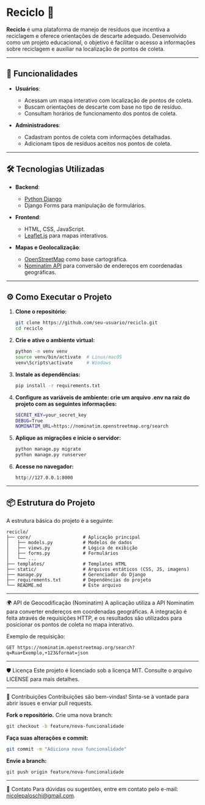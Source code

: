 # Reciclo 🌱

**Reciclo** é uma plataforma de manejo de resíduos que incentiva a reciclagem e oferece orientações de descarte adequado. Desenvolvido como um projeto educacional, o objetivo é facilitar o acesso a informações sobre reciclagem e auxiliar na localização de pontos de coleta.

---

## 🚀 Funcionalidades

- **Usuários**:
  - Acessam um mapa interativo com localização de pontos de coleta.
  - Buscam orientações de descarte com base no tipo de resíduo.
  - Consultam horários de funcionamento dos pontos de coleta.

- **Administradores**:
  - Cadastram pontos de coleta com informações detalhadas.
  - Adicionam tipos de resíduos aceitos nos pontos de coleta.

---

## 🛠️ Tecnologias Utilizadas

- **Backend**: 
  - [Python Django](https://www.djangoproject.com/)
  - Django Forms para manipulação de formulários.

- **Frontend**:
  - HTML, CSS, JavaScript.
  - [Leaflet.js](https://leafletjs.com/) para mapas interativos.

- **Mapas e Geolocalização**:
  - [OpenStreetMap](https://www.openstreetmap.org/) como base cartográfica.
  - [Nominatim API](https://nominatim.org/release-docs/latest/api/Overview/) para conversão de endereços em coordenadas geográficas.

---

## ⚙️ Como Executar o Projeto

1. **Clone o repositório:**
   ```bash
   git clone https://github.com/seu-usuario/reciclo.git
   cd reciclo
   ```
   
2. **Crie e ative o ambiente virtual:**
   ```bash
   python -m venv venv
   source venv/bin/activate  # Linux/macOS
   venv\Scripts\activate     # Windows
   ```

3. **Instale as dependências:**
   ```bash
   pip install -r requirements.txt
   ```

4. **Configure as variáveis de ambiente: crie um arquivo .env na raiz do projeto com as seguintes informações:**
   ```bash
   SECRET_KEY=your_secret_key
   DEBUG=True
   NOMINATIM_URL=https://nominatim.openstreetmap.org/search
   ```

5. **Aplique as migrações e inicie o servidor:**
   ```bash
   python manage.py migrate
   python manage.py runserver
   ```

6. **Acesse no navegador:**
   ```http
   http://127.0.0.1:8000
   ```

---

## 📦 Estrutura do Projeto

A estrutura básica do projeto é a seguinte:

   ```plaintext
   reciclo/
   ├── core/                   # Aplicação principal
   │   ├── models.py           # Modelos de dados
   │   ├── views.py            # Lógica de exibição
   │   ├── forms.py            # Formulários
   │   └── ...
   ├── templates/              # Templates HTML
   ├── static/                 # Arquivos estáticos (CSS, JS, imagens)
   ├── manage.py               # Gerenciador do Django
   ├── requirements.txt        # Dependências do projeto
   └── README.md               # Este arquivo
   ```

---

🌍 API de Geocodificação (Nominatim)
A aplicação utiliza a API Nominatim para converter endereços em coordenadas geográficas. A integração é feita através de requisições HTTP, e os resultados são utilizados para posicionar os pontos de coleta no mapa interativo.

Exemplo de requisição:

   ```http
   GET https://nominatim.openstreetmap.org/search?q=Rua+Exemplo,+123&format=json
   ```

---

🛡️ Licença
Este projeto é licenciado sob a licença MIT. Consulte o arquivo LICENSE para mais detalhes.

---

🤝 Contribuições
Contribuições são bem-vindas! Sinta-se à vontade para abrir issues e enviar pull requests.

**Fork o repositório.**
Crie uma nova branch:
   ```bash
   git checkout -b feature/nova-funcionalidade
   ```

**Faça suas alterações e commit:**
   ```bash
   git commit -m "Adiciona nova funcionalidade"
   ```

**Envie a branch:**
   ```bash
   git push origin feature/nova-funcionalidade
   ```

---

📧 Contato
Para dúvidas ou sugestões, entre em contato pelo e-mail: nicolepaloschi@gmail.com.
